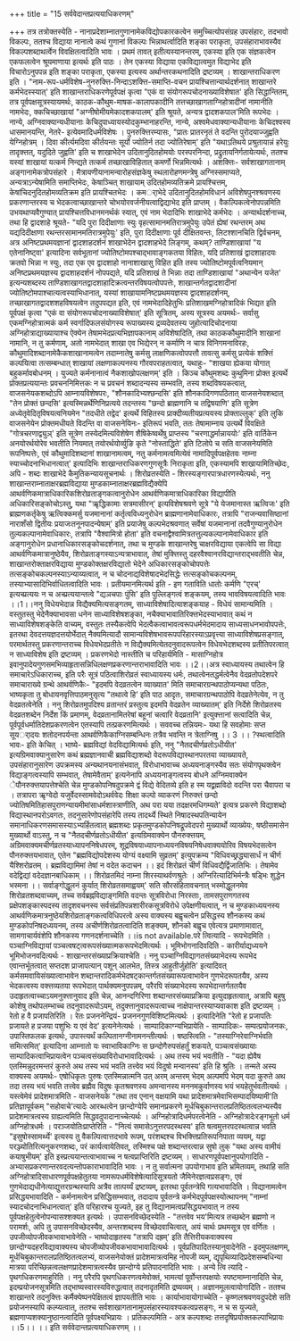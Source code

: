 +++
title = "15 सर्ववेदान्तप्रत्ययाधिकरणम्"

+++
तत्र तत्रोक्तस्येति - नानाप्रदेशाम्नातगुणानामेकविद्योपकारकत्वेन समुच्चित्योपसंग्रह उपसंहारः, तदभावो विकल्पः, ततश्च विद्याया नानात्वे कथं गुणानां विकल्पः भिन्नाथर्त्वादिति शङ्का पराकृता, उपसंहाराभावस्यैव विकल्पशब्दाथर्त्वेन विवक्षितत्वादिति भावः । प्रथमं तावत् इतीत्यस्यानन्तरम्, एकस्या इति एक संज्ञकत्वेन एकफलत्वेन श्रूयमाणाया इत्यर्थः इति पाठः । तेन एकस्या विद्याया एकविद्यात्वमुत विद्याभेद इति विचारोऽनुपपन्न इति शङ्का पराकृता, एकस्या इत्यस्य अर्थान्तरकथनादिति द्रष्टव्यम् । शाखान्तराधिकरण इति । "नाम-रूप-धर्मविशेष-नुनरुक्त्ति-निन्दाऽशक्त्ति-समाप्ति-वचन प्रायश्चित्तान्यार्थदर्शनात् शाखान्तरे कर्मभेदस्स्यात्' इति शाखान्तराधिकरणेपूर्वपक्षं कृत्वा "एकं वा संयोगरूपचोदनाख्याविशेषात' इति सिद्धान्तितम्, तत्र पूर्वपक्षसूत्रस्यायमर्थः, काठक-कौथुम-माषक-कालापकादीनि तत्तच्छाखागताग्निहोत्रादीनां नामानीति नामभेदः, क्कचिच्छाखायां "अग्नीषोमीयमेकादशकपालम्' इति श्रूयते, अन्यत्र द्वादशकपाल'मिति रूपभेदः । नान्ये, अग्निवाक्यान्यधीयानाः केचिदुपाध्यायस्योदकुम्भानाहरन्ति, नान्ये, अश्वमेधवाक्यान्यधीयानाः केचिदश्वस्य धासमानयन्ति, नेतरे- इत्येवमादिधर्मविशेषः । पुनरुक्त्तिरम्यासः, "प्रातः प्रातरनृतं ते वदन्ति पुरोदयाज्जुह्वति येग्निहोत्रम् । दिवा कीर्त्यमदिवा कीर्तयन्तः सूर्यो ज्योतिर्न तदा ज्योतिरेषाम्' इति "यथाऽतिथये प्रश्रुतायान्नं हरेयुः तादृक्त्तत्, यदुदिते जुह्वति' इति च शाखाभेदेन उदितानुदितहोमयोः परस्परनिन्दा, प्रद्रुतायनिर्गतायेत्यर्थः, ततश्च यस्यां शाखायां यत्कर्म निन्द्यते तत्कर्म तच्छाखाविहितात् कमर्णो भिन्नमित्यर्थः । अशक्त्तिः- सर्वशाखागतानाम् अङ्गानामेकत्रोपसंहारे । मैत्रायणीयानामन्वारोहसंज्ञकेषु स्थलारोहणमन्त्रेषु अग्निस्समाप्यते, अन्यत्राऽन्येषामिति समाप्तिभेदः, केषाञ्चित् शाखायाम् उदितहोमव्यतिक्रमे प्रायश्चित्तम्, केषांचिदनुदितहोमव्यतिक्रम इति प्रायश्चितभेदः । कमर्ाभेदे उदितानुदितहोमविधानं अविशेषपुनश्श्रवणस्य प्रकरणान्तरस्य च भेदकत्वाच्छाखान्तरे चोभयोरवर्जनीयत्वाद्विद्याभेद इति प्राप्तम् । वैकल्पिकत्वेनोपपन्नमिति उभयथाप्यवैगुण्यात् प्रायश्चित्तविधानमनर्थकं स्यात्, एवं नाम भेदादिभिः शाखाभेदे कर्मभेदः । अन्यार्थदर्शनाच्च, तथा हि द्वादशाहे श्रूयते- "यदि पुरा दिदीक्षाणाः स्युः वृहत्सामानमतिरात्रमुपेयुः उपेतं ह्येषां रथन्तरम् अथ यद्यदिदीक्षाणा रथन्तरसामानमतिरात्रमुपेयुः' इति, पुरा दिदीक्षाणाः पूर्व दीक्षितवन्तः, लिटश्शानचिति द्विर्वचनम्, अत्र अनिष्टप्रथमयज्ञानां द्वादशाहदर्शनं शाखाभेदेन द्वादशाहभेदे लिङ्गम्, कथम्? ताण्डिशाखायां "य एतेनानिष्ट्वा' इत्यादिना सर्वभूतानां ज्योतिष्टोमपश्चाद्भावाङ्गकतया विहितः, यदि प्रतिशाखं द्वादशाहादयः क्रतवो भिन्ना न स्युः, तदा एक एव द्वादशाहो नानाशाखासु विहित इति तस्य ज्योतिष्टोमपूर्वत्वनियमान् अनिष्टप्रथमयज्ञस्य द्वादशाहदर्शनं नोपपद्यते, यदि प्रतिशाखं ते भिन्नाः तदा ताण्डिशाखायां "अथान्येन यजेत' इत्यन्यशब्दस्य ताण्डिशाखागतद्वादशाहादिक्रत्वन्तरविषयत्वोपपत्तेः, शाखान्तर्गतद्वादशादीनां ज्योतिष्टोमपाश्चात्यत्वस्याभिधानात्, यस्यां शाखायामनिष्टप्रथमयज्ञस्य द्वादशाहदर्शनम्, तच्छाखागतद्वादशशहविषयत्वेन तदुपपद्यत इति, एवं नामभेदादिहेतुभिः प्रतिशाखमग्निहोत्रादिकं भिद्यत इति पूर्वपक्षं कृत्वा "एकं वा संयोगरूपचोदनाख्याविशेषात्' इति सूत्रितम्, अस्य सूत्रस्य अयमर्थः- सर्वासु एकमग्निहोत्रात्मकं कर्म स्वर्गादिफलसंयोगस्य रूपाख्यस्य द्रव्यदेवतस्य जुहोत्यादिचोदनाया अग्निहोत्राद्याख्यायाश्च ऐक्येन तेषामभेदप्रत्यभिज्ञापकानाम् अविशेषादिति, तथा काठककौथुमादीनि शाखानां नामानि, न तु कर्मणाम्, अतो नामभेदात् शाखा एव भिद्येरन् न कर्माणि न चात्र विनिगमनाविरहः, कौथुमादिशब्दानामेकैकशाखानामत्वेन तदाम्नातेषु कर्मसु लाक्षणिकत्वोपपत्तौ तावत्सु कर्मसु प्रत्येकं शक्त्तिं कल्पयित्वा तत्सम्बन्धात् शाखायां लक्षणाकल्पनस्य गौरवपराहतत्वात्, यथाहुः- "शाखया ह्येकया योगात् बहुकर्मावबोधनम् । युज्यते कर्मनानात्वं नैकशाखोपलक्षणम्' इति । किञ्च कौथुमशब्दः कुथुमिना प्रोक्त इत्यर्थे प्रोक्तप्रत्ययान्तः प्रवचननिमित्तकः न च प्रवचनं शब्दादन्यस्य सम्भवति, तस्य शब्दविषयकत्वात्, वाजसनेयकशब्दोऽपि आम्नायविशेषपरः, "शौनकादिभ्यश्छन्दसि' इति शौनकादिगणपठितात् वाजसनेयशब्दात् "तेन प्रोक्तं छन्दसि' इत्यस्मिन्नर्थेणिनिप्रत्यये तदन्तस्य "छन्दो ब्राह्मणानि च तद्विषयाणि' इति सूत्रेण अध्येतृवेदितृविषयत्वनियमेन "तदधीते तद्वेद' इत्यर्थे विहितस्य प्राक्दीव्यतीयप्रत्ययस्य प्रोक्ताल्लुक्' इति लुकि वाजसनेयेन प्रोक्तमधीयते विदन्ति वा वाजसनेयिनः- इतिरूपं भवति, ततः तेषामाम्नाय उत्यर्थे विवक्षिते "गोत्रचरणाद्व्युञ्' इति सूत्रेण तस्येदमित्यविशेषेण शैषिकेष्वर्थेषु प्राप्तस्य "चरणाद्धर्मान्नाययोः' इति वार्तिकेन अनयोरर्थयोरेव भवतीति नियमात् तयोरर्थयोर्व्युङि कृते "नोस्ताद्धिते' इति टिलोपे च सति वाजसनेयमिति रूपनिष्पत्तेः, एवं कौथुमादिशब्दानां शाखानामत्वम्, नतु कर्मनामत्वमित्येवं नामादिपूर्वपक्षहेतवः नाम्ना स्याच्चोदनाभिधानत्वात्' इत्यादिभिः शाखान्तराधिकरणगुणसूत्रैः निराकृता इति, एकस्यामपि शाखायामितिच्छेदः, अपि - शब्दः शाखाभेदे कैमुतिकन्यायसूचनार्थः । शिरोव्रतस्येति - शिरस्यङ्गारपात्रधारणस्येत्यर्थः, ननु शाखान्तराम्नाताक्षरब्रह्मविद्याया मुण्डकाम्नाताक्षरब्रह्मविद्यैक्येपि आथर्वणिकमात्राधिकारिकशिरोव्रताङ्गकत्वानुरोधेन आथर्वणिकमात्राधिकारिका विद्यापीति अधिकारिसङ्कोचोऽस्तु, यथा "ऋृद्धिकामाः सत्रमासीरन्' इत्यविशेषश्रवणे सूत्रे "ये येजमानास्त ऋत्विजः' इति ब्राह्मणकर्तृकेषु ऋत्विक्कमर्सु यजमानानां कर्तृत्वविध्यनुरोधेन ब्राह्मणानामेवाधिकारः, तत्रापि "राजन्यवासिष्ठानां नाराशँसो द्वितीयः प्रयाजःतनूनपादन्येषाम्' इति प्रयाजेषु कल्पभेदश्रवणात् सर्वेषां यजमानानां तदवैगुण्यानुरोधेन तुल्यकल्पानामेवाधिकारः, तत्रापि "वैश्वामित्रो होता' इति वचनाद्वैश्वामित्रतत्तुल्यकल्पानामेवाधिकार इति अङ्गानुरोधेन प्रधानाधिकारसङ्कोचदर्शनात्, तथा च मुण्डके शाखान्तरेषु चाक्षरविद्याया एकत्वेपि सा विद्या आथर्वणिकमात्रानुष्ठेयैव, शिरोव्रताङ्गस्याऽन्यत्राभावात्, तेषां मुक्त्तिस्तु दहरवैश्वानरविद्यान्तराद्भवतीति चेन्न, शाखान्तरोक्ताक्षरविद्याया मुण्डकोक्तक्षरविद्यातो भेदेने अधिकारसङ्कोचोपपत्तेः तत्सङ्कोचकल्पनस्याऽन्याय्यत्वात्, न च चोदनाद्यविशेषादभेदसिद्धेः त्तत्सङ्कोचकल्पनम्, तस्याभ्यासादिभिर्वाधितत्वादिति भावः । प्रतीयमानमित्यर्थ इति - इण गताविति धातोः कर्मणि "एरच्' इत्यच्प्रत्ययः न च अच्प्रत्ययान्तत्वे "द्यञचपाः पुंसि' इति पुल्लिङ्गत्वं शङ्कयम्, तस्य भावविषयत्वादिति भावः ।।1।।ननु विधेयभेदान्न विद्यैक्यमित्यसङ्गतम्, साध्याविशेषादित्याशङ्कयाह - विधेयं सामान्यमिति । वस्तुतस्तु भेदेनैक्याभावसा धनेन साध्याविशेषशङ्का, नचैक्याभावातिरिक्त्तभेदस्याभावात् कथं न साध्याविशेषशङ्केति वाच्यम्, वस्तुतः तस्यैकत्वेपि भेदत्वैकत्वाभावत्वरूपधर्मभेदमादाय साध्यसाधनभावोपपत्तेः, इतरथा देवदत्तयज्ञदत्तयोर्भेदात् नैक्यमित्यादौ सामान्यविशेषभावरूपपरिहारस्याऽप्रवृत्त्या साध्याविशेषप्रसङ्गात्, परमार्थतस्तु प्रकरणान्तराच्च विधेयभेदप्रतीतेः न विद्यैक्यमित्येतदनुवादरूपत्वेन विधेयभेदशब्दस्य प्रतीतिपरत्वात् न साध्याविशेष इति द्रष्टव्यम् । प्रकरणभेदो नास्तीति च परिहार्यमिति - मासाग्निहोत्र इवानुपादेयगुणसमभिव्याहृतासन्निधिलक्षणप्रकरणान्तराभावादिति भावः ।।2।।अत्र स्वाध्यायस्य तथात्वेन हि समाचारेऽधिकाराच्च, इति परैः सूत्रं पठित्वाशिरोव्रतं स्वाध्यायस्य धर्मः, तथात्वेनतद्धर्मत्वेनैव वेदव्रतोपदेशपरे समाचाराख्ये ग्रन्थे आथर्वणिकैः- "इदमपि वेदव्रतत्वेन व्याख्यात' मिति समाचारग्रन्थपाठोप्यन्यथा पठितः, भाष्यकृता तु बोधायनवृत्तिपाठमनुसृत्य "तथात्वे हि' इति पाठ आदृतः, समाचारग्रन्थपाठोपि वेदव्रतेनेत्येव, न तु वेदव्रतत्वेनेति । ननु शिरोव्रतमुपदिश्य व्रतान्तरं प्रस्तुत्य इदमपि वेदव्रतेन व्याख्यातम्' इति निर्देशे शिरोव्रतस्य वेदव्रतशब्देन निर्देश किं प्रमाणम्, वेदव्रतानामितरेषां बहूनां चत्वारि वेदव्रतानि' इत्युक्त्तानां सत्वादिति चेन्न, पूर्वपूर्वधर्मातिदेशप्रकरणत्वेन एतस्यापि तत्प्रकरणमित्यर्थः । सववच्च तन्नियमः- यथा हि सवहोमाः सप्त सूयर्ादयः शतोदनपर्यन्ता आथर्वणिकैकाग्निसम्बन्धिनः तत्रैव भवन्ति न त्रेताग्निषु ।। 3 ।। ?स्थत्वादिति भावः- इति केचित् । भाष्ये- ब्रह्मविद्यां वेदविद्यामित्यर्थः इति, ननु "नैतदचीर्णव्रतोऽधीयीत' इत्यग्रिमवाक्यानुसारेण कथं ब्रह्मज्ञानवाची ब्रह्मविद्याशब्दो वेदरूपविद्यास्थानपरतया व्याख्यायते, उपसंहारानुसारेण उपक्रमस्य अन्यथानयनासंभवात्, विरोधाभावाच्च अध्ययनाङ्गस्यैव सतः संयोगपृथक्त्वेन विद्याङ्गत्वस्यापि सम्भवात्, तेषामेवैताम्' इत्यनेनापि अध्ययनाङ्गत्वस्य बोधने अग्निमवाक्येन ेपौनरुक्त्तयापत्तेश्चेति चेन्न मुण्डकोपनिषदुपक्रमे द्वं विद्ये वेदितव्ये इति ह स्म यद्व्रह्मविदो वदन्ति परा चैवापरा च । तत्रापरा ऋृग्वेदो यजुर्वेदस्सामवेदोऽथर्ववेदः शिक्षा कल्पो व्याकरणं निरुक्त्तं छन्दो ज्योतिषमितिहासपुराणन्यायमीमांसाधर्मशास्त्राणीति, अथ परा यया तदक्षरमधिगम्यते' इत्यत्र प्रकरणे विद्याशब्दो विद्यास्थानपरोऽवगतः, तदनुसारेणोपसंहारेपि तस्य तादर्थ्ये स्थिते निषादस्थपतिन्यायेन समानाधिकरणसमासस्याऽभ्यर्हितत्वात् ब्रह्मशब्दः प्रकृतमुण्डकोपनिषद्रूपवेदपरो मुख्यार्थो व्याख्येयः, षष्ठीसमासेन मुख्यार्थो वाऽस्तु, न च "नैतदचीर्णव्रतोऽधीयीत' इत्यग्रिमवाक्येन पौनरुक्त्तयम्, अग्रिमवाक्यमचीर्णव्रतस्याध्यापननिषेधपरम्, शूद्रविषयाध्यापनाध्ययनविषयनिषेधवाक्ययोरिव विषयभेदसत्वेन पौनरुक्त्तयभावात्, एतेन "ब्रह्मविद्योपदेशस्य योग्यं वक्ष्यामि सुव्रतम्' इत्युपक्रम्य "विधिवच्छ्रद्ध्यासार्धं न चीर्ण यैश्शिरोव्रतम् । ब्रह्मविद्यामिमां तेषां न वदेत कदाचन ।। इदं शिरोव्रतं चीर्णं विधिवद्यैर्द्विजातिभिः । तेषामेव वदेद्विद्यां वदेदज्ञानबाधिकाम् ।। शिरोव्रतमिदं नाम्ना शिरस्याथर्वणश्रुतेः । अग्निरित्यादिभिर्मन्त्रैः षड्भिः शुद्धेन भस्मना ।। सर्वाङ्गोद्धूलनं कुर्यात् शिरोव्रतसमाह्वयम्' सति सौरसंहितावचनात् भस्मोद्धूलनमेव शिरोव्रतशब्दवाच्यम्, तच्च सर्वब्रह्नविद्याङ्गमिति वदन्तः सूत्रविरोधा निरस्ताः, तामसपुराणगतस्य प्रक्षेपशङ्कास्पदस्य तादृशवचनस्य सर्वसंप्रतिपन्नशारीरकसूत्रविरोधे उपेक्षणीयत्वात्, न च मुण्डकाध्ययनस्य आथर्वणिकमात्रनुष्ठेयशिरोव्रताङ्गकत्वविधिपरत्वे अस्य वाक्यस्य बह्वृचत्वेन प्रसिद्धस्य शौनकस्य कथं मुण्डकोपनिषदध्ययनम्, तस्य अचीर्णशिरोव्रतत्वादिति शङ्क्यम्, शौनको बह्वृच एवेत्यत्र प्रमाणामावात्, सामगाचार्यवंशेपि शौनकस्य गणनदर्शनाच्चेति ।।is not available.परे त्वित्यादि - रूपभेदमिति । पञ्चाग्निविद्यायां पञ्चत्वषट्त्वरूपसंख्यात्मकरूपभेदमित्यर्थः । भूमिभोगनादिवदिति - कारीर्याद्यध्ययने भूमिभोजनवदित्यर्थः - शाखान्तरसंख्याप्रक्रियाश्चेति । ननु पञ्चाग्निविद्यागतसंख्याभेदस्य रूपभेद एवान्तर्भूतत्वात् सप्तदश प्राजापत्यान् पशून् आलभेत, तिस्त्र आहुतीर्जुहोति' इत्यादिवत् कर्मसमवायिसंख्यात्वाभावेन शब्दान्तरादिकर्मभेदषट्कान्तर्गतसंख्यारूपत्वाभावेन गुणभेदरूपतयैव, अस्य भेदकत्वस्य वक्त्तव्यतया रूपभेदात् पार्थक्यमनुपपन्नम्, परैरपि संख्याभेदस्य रूपभेदान्तर्गततयैव उदाहृतत्वाच्चाऽयमनुक्त्तानुवाद इति चेन्न, आनन्दगिरिणा शब्दान्तरसंख्याप्रक्रिया इत्युदाहृतत्वात्, अत्रापि बहुषु कोशेषु तथोपलम्भाच्च तदनुवादरूपोऽयम्, तदुक्त्तानुवादरूपत्वाच्च नाक्षेपान्तरस्याप्यवाकाश इति द्रष्टव्यम् । रेतो ह वै प्रजापतिरिति । रेतः प्रजननेन्द्रियं- प्रजननगुणविशिष्टमित्यर्थः । इत्यादिनेति "रेतो ह प्रजापतिः प्रजायते ह प्रजया पशुभिः य एवं वेद' इत्यनेनेत्यर्थः । साम्पादिकाग्न्यभिप्रायेति - साम्पादिकः- सम्पत्प्रयोजनकः, उपास्तिफलक इत्यर्थः, उपास्त्यर्थं कल्पितानग्नीनामनन्तीत्यर्थः । षष्ठस्त्विति - "तस्याग्निरेवाग्निर्भवति समित्समित्' इत्यादिना आम्नातो यः स्वाभाविकाग्निः स छन्दोगैरुपसंहर्तुं शकयते, पञ्चत्वसंख्यायाः साम्पादिकत्वाभिप्रायत्वेन पञ्चत्वसंख्याविरोधाभावादित्यर्थः । अथ तस्य भयं भवतीति - "यदा ह्येवैष एतस्मिन्नुदरमन्तरं कुरुते अथ तस्य भयं भवति तत्त्वेव भयं विदुषो मन्वानस्य' इति हि श्रुतिः । तन्मते अस्य वाक्यस्य अयमर्थः- एषोधिकृतः पुरुषः एतस्मिन्नात्मनि उत् अरम् अन्तरम् भेदम् अल्पमपि भेदम् यदा कुरुते अथ तदा तस्य भयं भवति तत्त्वेव ब्रह्मैव विदुषः कृतश्रवणस्य अमन्वानस्य मननमकुर्वाणस्य भयं भयहेतुर्भवतीत्यर्थः । यस्त्वेमेवं प्रादेशमात्रमिति - वाजसनेयके "तथा तव एनान् वक्षयामि यथा प्रादेशमात्रमेवाभिसम्पादयिष्यामी'ति प्रतिज्ञापूर्वकम् "सहोवाचे'त्यादेः आरब्धत्वेन छान्दोग्येपि समानप्रकरणे मूर्धचिबुकान्तरालप्रतिष्ठितत्वलभ्यस्यैव प्रादेशमात्रत्वस्य ग्राह्यत्वमिति सिद्धवदुपादानाच्चेत्यर्थः । अग्निहोत्रादिधर्मपरत्वेनेति - अग्निहोत्रादेःरङ्गभूतो धर्म अग्निहोत्रधर्मः । परञ्जयोतिःप्राप्तेरिति - "नित्यं समासेऽनुत्तरपदस्थस्य' इति षत्वमुत्तरपदस्थत्वान्न भवति "इसुषोस्सामर्थ्ये' इत्यस्य तु वैकल्पित्वात्तदभावे रूपम्, परंशब्दश्च विभक्त्तिप्रतिरूपनिपाता व्ययम्, यद्वा परञ्ज्योतिरित्यनुकरणशब्दः, परं कार्यत्वायेतिवत्, तस्मिश्च पक्षे शब्दान्तरत्वान्न सुषो लुक् "यथा अस्य वामीयं कयाषुभीयम्' इति इस्प्रत्ययान्तत्वाभावाच्च न षत्वप्राप्तिरिति द्रष्टव्यम् । साधारणपूर्वपक्षानुपयोगादिति - अभ्यासप्रकरणान्तरवदत्यन्तोपकाराभावादिति भावः । न तु सर्वात्मना उपयोगाभाव इति भ्रमितव्यम्, तथाहि सति अग्निहोत्रादिसाधारणपूर्वपक्षहेतुतया नामरूपधर्मविशेषेत्यादिसूत्रयतो जैमिनेरज्ञत्वप्रसङ्गः, एवं गुणभेदाद्यधीनेत्याद्युत्तरग्रन्थस्यापि अत्रैव तात्पर्य्यं द्रष्टव्यम्, इतरथा पूर्वतन्त्रेपि गत्यभावादिति । विद्यानामत्वेन प्रसिद्धयभावादिति - कर्मनामत्वेन प्रसिद्धिसम्भवात्, तदादाय पूर्वतन्त्रे कर्मभेदपूर्वपक्षस्योत्थापनम् "नाम्नां स्यादचोदनाभिधानत्वात्' इति परिहारश्च युज्यते, इह तु विद्यानामत्वप्रसिद्धयभावात् न तस्य पूर्वपक्षहेतुत्वेनोपन्यासश्शक्यत इत्यर्थः । उपासनविच्छेदस्येति - "तत्तवेव भय'मित्यत्र तच्छब्देन ब्रह्मणो न परामर्शः, अपि तु उपासनविच्छेदस्यैव, अन्तरशब्दस्य विच्छेदवाचित्वात्, अयं चार्थः प्रथमसूत्र एव वर्णितः । उपजीव्योपजीवकभावाभावेनेति - भाष्योदाहृतस्य "तत्रापि दह्रम्' इति तैत्तिरीयकवाक्यस्य छान्दोग्यदहरविद्यावाक्यस्य चोपजीव्योपजीवकभावाभावादित्यर्थः । पूर्वप्रतिपादितस्यानुवादेनेति - इदमुपलक्षणम्, मूर्धचिबुकान्तरालप्रतिष्ठितत्वलभ्यं, वाजसनेयोक्तं प्रादेशमात्रत्वमिह नोपजी व्यम्, द्यृपृथिव्यादिप्रदेशसम्बधिन्या मात्रया परिच्छिन्नत्वलक्षणप्रादेशमात्रत्वस्यैव छान्दोग्ये प्रतिपादनादिति भावः । अन्ये त्वि त्यादि - पृथगधिकरणमाहुरिति । ननु परैरपि पृथगधिकरणत्वमेवोक्तं, भामत्यां पूर्वोन्तरपक्षयोः स्पष्टमाम्नानादिति चेन्न, इदम्प्रयोजनसूत्रमिति तद्भाष्यस्वारस्यविरुद्धत्वात् तदनादृतमिति द्रष्यव्यम् । अज्ञानमूलत्वायोगादिति - ततश्च शाखान्तरे तदनुक्त्तिः कर्मैक्येष्पनपेक्षितत्वं ज्ञापयतीति भावः । कार्याभावायोगाच्चेति - कृष्णलश्रवणवदुपदेशे सति प्रयोजनस्यापि कल्प्यत्वात्, ततश्च सर्वशाखागतानामुपसंहारस्यावश्यकत्वप्रसङ्गः, न च स युज्यते, ब्रह्मणाप्यशक्यानुष्ठानत्वादिति पूर्वपक्ष्यभिप्रायः । प्रतिकल्पमिति - अत्र कल्पशब्दः तत्तदृषिप्रयोक्तकल्पाभिप्रायः ।।5।। ।। इति सर्ववेदान्तप्रत्ययाधिकरणम् ।।